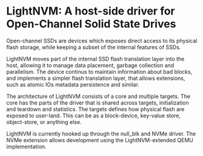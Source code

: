 # LightNVM: A host-side driver for Open-Channel Solid State Drives

Open-channel SSDs are devices which exposes direct access to its physical flash
storage, while keeping a subset of the internal features of SSDs.

LightNVM moves part of the internal SSD flash translation layer into the host,
allowing it to manage data placement, garbage collection and parallelism. The
device continus to maintain information about bad blocks, and implements a simpler
flash translation layer, that allows extensions, such as atomic IOs metadata
persistence and similar.

The architecture of LightNVM consists of a core and multiple targets. The core
has the parts of the driver that is shared across targets, initialization and
teardown and statistics. The targets defines how physical flash are exposed to
user-land. This can be as a block-device, key-value store, object-store, or
anything else.

LightNVM is currently hooked up through the null_blk and NVMe driver. The NVMe
extension allows development using the LightNVM-extended QEMU implementation.
